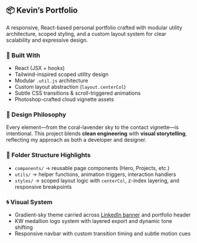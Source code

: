 
## 📦 Kevin’s Portfolio  
A responsive, React-based personal portfolio crafted with modular utility architecture, scoped styling, and a custom layout system for clear scalability and expressive design.

### 🔧 Built With  
- React (JSX + hooks)  
- Tailwind-inspired scoped utility design  
- Modular `.util.js` architecture  
- Custom layout abstraction (`layout.centerCol`)  
- Subtle CSS transitions & scroll-triggered animations  
- Photoshop-crafted cloud vignette assets  

### 🧠 Design Philosophy  
Every element—from the coral-lavender sky to the contact vignette—is intentional. This project blends **clean engineering** with **visual storytelling**, reflecting my approach as both a developer and designer.

### 🧰 Folder Structure Highlights  
- `components/` → reusable page components (Hero, Projects, etc.)  
- `utils/` → helper functions, animation triggers, interaction handlers  
- `styles/` → scoped layout logic with `centerCol`, z-index layering, and responsive breakpoints  

### 🌀 Visual System  
- Gradient-sky theme carried across [LinkedIn banner](#) and portfolio header  
- KW medallion logo system with layered export and dynamic tone shifting  
- Responsive navbar with custom transition timing and subtle motion cues  


